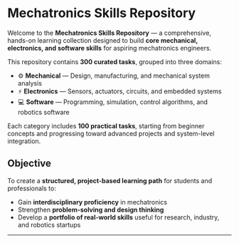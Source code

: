 
# Mechatronics Skills Repository

Welcome to the **Mechatronics Skills Repository** — a comprehensive, hands-on learning collection designed to build **core mechanical, electronics, and software skills** for aspiring mechatronics engineers.

This repository contains **300 curated tasks**, grouped into three domains:

- ⚙️ **Mechanical** — Design, manufacturing, and mechanical system analysis  
- ⚡ **Electronics** — Sensors, actuators, circuits, and embedded systems  
- 💻 **Software** — Programming, simulation, control algorithms, and robotics software  

Each category includes **100 practical tasks**, starting from beginner concepts and progressing toward advanced projects and system-level integration.

## Objective

To create a **structured, project-based learning path** for students and professionals to:
- Gain **interdisciplinary proficiency** in mechatronics  
- Strengthen **problem-solving and design thinking**  
- Develop a **portfolio of real-world skills** useful for research, industry, and robotics startups  

---



